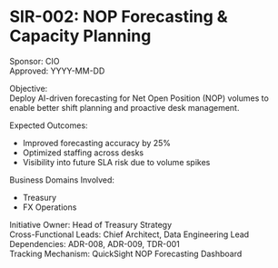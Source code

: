 # SIR-002: NOP Forecasting & Capacity Planning

Sponsor: CIO  
Approved: YYYY-MM-DD

Objective:  
Deploy AI-driven forecasting for Net Open Position (NOP) volumes to enable better shift planning and proactive desk management.

Expected Outcomes:
- Improved forecasting accuracy by 25%
- Optimized staffing across desks
- Visibility into future SLA risk due to volume spikes

Business Domains Involved:
- Treasury
- FX Operations

Initiative Owner: Head of Treasury Strategy  
Cross-Functional Leads: Chief Architect, Data Engineering Lead  
Dependencies: ADR-008, ADR-009, TDR-001  
Tracking Mechanism: QuickSight NOP Forecasting Dashboard
